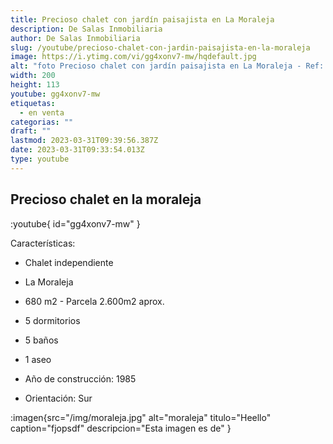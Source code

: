 ```yaml
---
title: Precioso chalet con jardín paisajista en La Moraleja
description: De Salas Inmobiliaria
author: De Salas Inmobiliaria
slug: /youtube/precioso-chalet-con-jardin-paisajista-en-la-moraleja
image: https://i.ytimg.com/vi/gg4xonv7-mw/hqdefault.jpg
alt: "foto Precioso chalet con jardín paisajista en La Moraleja - Ref: MOV01930"
width: 200
height: 113
youtube: gg4xonv7-mw
etiquetas:
  - en venta
categorias: ""
draft: ""
lastmod: 2023-03-31T09:39:56.387Z
date: 2023-03-31T09:33:54.013Z
type: youtube
---
```

## Precioso chalet en la moraleja

:youtube{ id="gg4xonv7-mw" }

Características:
- Chalet independiente
- La Moraleja
- 680 m2 - Parcela 2.600m2 aprox.

- 5 dormitorios
- 5 baños

- 1 aseo
- Año de construcción: 1985

- Orientación: Sur

:imagen{src="/img/moraleja.jpg" alt="moraleja" titulo="Heello" caption="fjopsdf" descripcion="Esta imagen es de" }